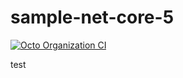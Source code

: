 # sample-net-core-5

[![Octo Organization CI](https://github.com/jefflequeux/sample-net-core-5/actions/workflows/octo-organization-ci.yml/badge.svg)](https://github.com/jefflequeux/sample-net-core-5/actions/workflows/octo-organization-ci.yml)


test
